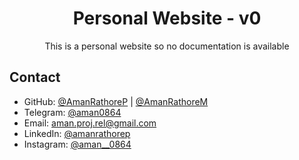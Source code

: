 <div align="center">
  <h1>Personal Website - v0</h1>
</div>

<p align="center">
  This is a personal website so no documentation is available
</p>


## Contact

- GitHub: [@AmanRathoreP](https://www.github.com/AmanRathoreP) | [@AmanRathoreM](https://www.github.com/AmanRathoreM)
- Telegram: [@aman0864](https://t.me/aman0864)
- Email: [aman.proj.rel@gmail.com](mailto:aman.proj.rel@gmail.com)
- LinkedIn: [@amanrathorep](https://www.linkedin.com/in/amanrathorep/)
- Instagram: [@aman__0864](https://www.instagram.com/aman__0864/)
